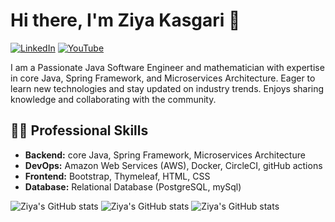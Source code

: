 # Hi there, I'm Ziya Kasgari 👋

[![LinkedIn](https://img.shields.io/badge/LinkedIn-%230077B5.svg?style=for-the-badge&logo=linkedin&logoColor=white)](https://www.linkedin.com/in/ziya-kasgari)
[![YouTube](https://img.shields.io/badge/YouTube-%23FF0000.svg?style=for-the-badge&logo=youtube&logoColor=white)](https://www.youtube.com/@ziya-kasgari)

I am a Passionate Java Software Engineer and mathematician with expertise in core Java, Spring Framework, and Microservices Architecture. Eager to learn new technologies and stay updated on industry trends. Enjoys sharing knowledge and collaborating with the community.


## 👨‍💻 Professional Skills

- **Backend:** core Java, Spring Framework, Microservices Architecture
- **DevOps:** Amazon Web Services (AWS), Docker, CircleCI, gitHub actions
- **Frontend:** Bootstrap, Thymeleaf, HTML, CSS
- **Database:** Relational Database (PostgreSQL, mySql)

![Ziya's GitHub stats](http://github-profile-summary-cards.vercel.app/api/cards/profile-details?username=koltikin&theme=vue)
![Ziya's GitHub stats](http://github-profile-summary-cards.vercel.app/api/cards/stats?username=koltikin&theme=vue)
![Ziya's GitHub stats](http://github-profile-summary-cards.vercel.app/api/cards/most-commit-language?username=koltikin&theme=vue&exclude=exclude)
